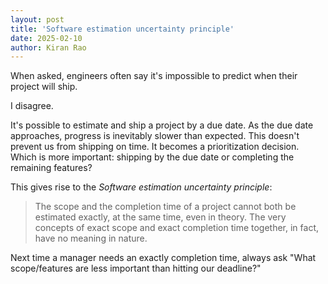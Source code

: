 ```yaml
---
layout: post
title: 'Software estimation uncertainty principle'
date: 2025-02-10
author: Kiran Rao
---
```


When asked, engineers often say it's impossible to predict when their project will ship.

I disagree.

It's possible to estimate and ship a project by a due date.
As the due date approaches, progress is inevitably slower than expected.
This doesn't prevent us from shipping on time.
It becomes a prioritization decision.
Which is more important: shipping by the due date or completing the remaining features?

This gives rise to the _Software estimation uncertainty principle_:

> The scope and the completion time of a project cannot both be estimated exactly, at the same time, even in theory. The very concepts of exact scope and exact completion time together, in fact, have no meaning in nature.

Next time a manager needs an exactly completion time, always ask "What scope/features are less important than hitting our deadline?"
